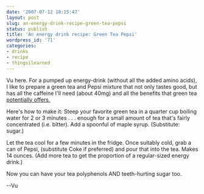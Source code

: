 ```yaml
---
date: '2007-07-12 18:15:47'
layout: post
slug: an-energy-drink-recipe-green-tea-pepsi
status: publish
title: 'An energy drink recipe: Green Tea Pepsi'
wordpress_id: '71'
categories:
- drinks
- recipe
- thingsilearned
---
```


Vu here. For a pumped up energy-drink (without all the added amino acids), I like to prepare a green tea and Pepsi mixture that not only tastes good, but has all the caffeine I'll need (about 40mg) and all the benefits that green tea[ potentially offers.](http://en.wikipedia.org/wiki/Potential_effects_of_tea_on_health)

Here's how to make it:
Steep your favorite green tea in a quarter cup boiling water for 2 or 3 minutes . . . enough for a small amount of tea that's fairly concentrated (i.e. bitter). Add a spoonful of maple syrup. (Substitute: sugar.)

Let the tea cool for a few minutes in the fridge. Once suitably cold, grab a can of Pepsi, (substitute Coke if preferred) and pour that into the tea. Makes 14 ounces. (Add more tea to get the proportion of a regular-sized energy drink.)

Now you can have your tea polyphenols AND teeth-hurting sugar too.


--Vu
